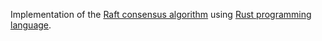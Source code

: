 Implementation of the [Raft consensus algorithm](https://raft.github.io/) using [Rust programming language](https://www.rust-lang.org/).